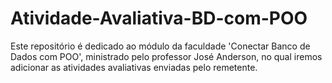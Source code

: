 # Atividade-Avaliativa-BD-com-POO
Este repositório é dedicado ao módulo da faculdade 'Conectar Banco de Dados com POO', ministrado pelo professor José Anderson, no qual iremos adicionar as atividades avaliativas enviadas pelo remetente.
